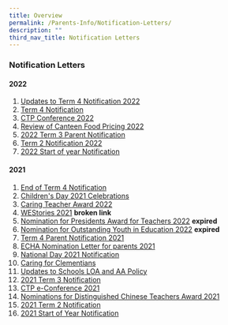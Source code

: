 ```yaml
---
title: Overview
permalink: /Parents-Info/Notification-Letters/
description: ""
third_nav_title: Notification Letters
---
```

### Notification Letters

#### 2022
1. [Updates to Term 4 Notification 2022](/files/Updates%20to%20Term%204%20Parent%20Notification%202022.pdf)
2. [Term 4 Notification](/files/Term%204%20Parent%20Notification%202022.pdf)
3. [CTP Conference 2022](/files/CTP%20Conference%202022.pdf)
4. [Review of Canteen Food Pricing 2022](/files/Review%20of%20Canteen%20Food%20Pricing%20Aug2022.pdf)
5. [2022 Term 3 Parent Notification](/files/2022%20Term%203%20Parent%20Notification%202022%20FINAL.pdf)
6. [Term 2 Notification 2022](/files/Term%202%20Notification%202022.pdf)
7. [2022 Start of year Notification](/files/2022%20Start%20of%20Year%20Notification.pdf)


#### 2021
1. [End of Term 4 Notification](/files/End%20of%20Term%204%20Notification.pdf)
2. [Children's Day 2021 Celebrations](/files/Children's%20Day%202021%20Celebrations.pdf)
3. [Caring Teacher Award 2022](/files/Caring%20Teacher%20Award%202022.pdf)
4. [WEStories 2021](https://clementipri.moe.edu.sg/parents-info/notifications/notification-letters) **broken link**
5. [Nomination for Presidents Award for Teachers 2022](http://go.gov.sg/pat2022) **expired**
6. [Nomination for Outstanding Youth in Education 2022](http://go.gov.sg/oyea2022) **expired**
7. [Term 4 Parent Notification 2021](/files/Term%204%20Parent%20Notification%202021.pdf)
8. [ECHA Nomination Letter for parents 2021](/files/ECHA%20Nomination%20Letter%20for%20parents%202021.pdf)
9. [National Day 2021 Notification](/files/National%20Day%20Celebrations%202021.pdf)
10. [Caring for Clementians](/files/caring%20for%20clementians.pdf)
11. [Updates to Schools LOA and AA Policy](/files/Updates%20to%20Schools%20LOA%20and%20AA%20Policy.pdf)
12. [2021 Term 3 Notification](/files/2021%20Term%203%20Notification.pdf)
13. [CTP e-Conference 2021](/files/CTP%20e-Conference%202021.pdf)
14. [Nominations for Distinguished Chinese Teachers Award 2021](https://clementipri-moe-edu-sg-admin.cwp.sg/qql/slot/u154/Notification%20Letters%20-%202021/T2/Distinguished%20CL%20Teachers%20Award%202021.jpg)
15. [2021 Term 2 Notification](/files/2021%20Term%202%20Notification.pdf)
16. [2021 Start of Year Notification](/files/2021%20Start%20of%20Year%20Notification.pdf)

